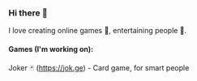### Hi there 👋

I love creating online games 👾, entertaining people 🤡.

#### Games (I'm working on):

Joker 🃏 (https://jok.ge) - Card game, for smart people
